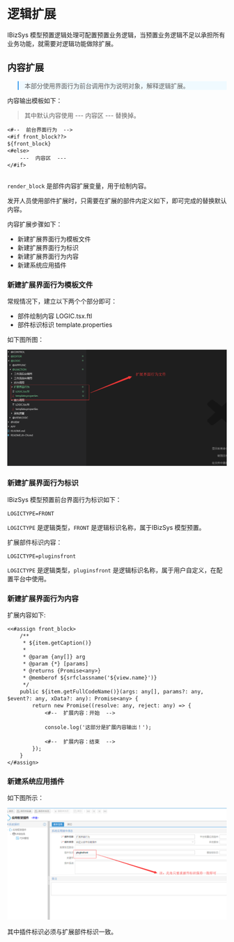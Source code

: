# 逻辑扩展


IBizSys 模型预置逻辑处理可配置预置业务逻辑，当预置业务逻辑不足以承担所有业务功能，就需要对逻辑功能做除扩展。


## 内容扩展
<blockquote style="border-color: #2892ec;background-color: #f0faff;">
    <p>
    本部分使用界面行为前台调用作为说明对象，解释逻辑扩展。
    </p>
</blockquote>

内容输出模板如下：

> 其中默认内容使用 ---  内容区  --- 替换掉。

```
<#--  前台界面行为  -->
<#if front_block??>
${front_block}
<#else>
    ---  内容区  ---
</#if>
    
```

`render_block` 是部件内容扩展变量，用于绘制内容。

发开人员使用部件扩展时，只需要在扩展的部件内定义如下，即可完成的替换默认内容。


内容扩展步骤如下：
- 新建扩展界面行为模板文件
- 新建扩展界面行为标识
- 新建扩展界面行为内容
- 新建系统应用插件


### 新建扩展界面行为模板文件

常规情况下，建立以下两个个部分即可：
- 部件绘制内容 LOGIC.tsx.ftl
- 部件标识标识 template.properties

如下图所图：

![部件扩展文件](../../imgs/plugins-logic/logic-files.png)


### 新建扩展界面行为标识

IBizSys 模型预置前台界面行为标识如下：

```freemarker
LOGICTYPE=FRONT
```

`LOGICTYPE` 是逻辑类型，`FRONT` 是逻辑标识名称，属于IBizSys 模型预置。

扩展部件标识内容：

```freemarker
LOGICTYPE=pluginsfront
```

`LOGICTYPE` 是逻辑类型，`pluginsfront` 是逻辑标识名称，属于用户自定义，在配置平台中使用。


### 新建扩展界面行为内容

扩展内容如下:

```freemarker
<<#assign front_block>
    /**
     * ${item.getCaption()}
     *
     * @param {any[]} arg
     * @param {*} [params]
     * @returns {Promise<any>}
     * @memberof ${srfclassname('${view.name}')}
     */
    public ${item.getFullCodeName()}(args: any[], params?: any, $event?: any, xData?: any): Promise<any> {
        return new Promise((resolve: any, reject: any) => {
            <#--  扩展内容：开始  -->

            console.log('这部分是扩展内容输出！');

            <#--  扩展内容：结束  -->
        });
    }
</#assign>
```


### 新建系统应用插件

如下图所示：

![系统应用插件](../../imgs/plugins-logic/plugins-logic.png)

其中插件标识必须与扩展部件标识一致。